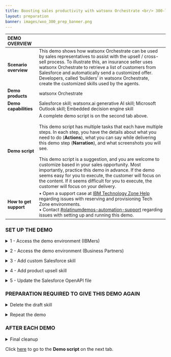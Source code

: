 ```yaml
---
title: Boosting sales productivity with watsonx Orchestrate <br/> 300-level live demo
layout: preparation
banner: images/wxo_300_prep_banner.png
---
```


<span id="place1"></span>

<span id="top"></span>

| **DEMO OVERVIEW** | | 
| :---         | :--- |
| **Scenario overview** | This demo shows how watsonx Orchestrate can be used by sales representatives to assist with the upsell / cross-sell process. To illustrate this, an insurance seller uses watsonx Orchestrate to retrieve a list of customers from Salesforce and automatically send a customized offer. Developers, called ‘builders’ in watsonx Orchestrate, create the customized skills used by the agents. |
| **Demo products** | watsonx Orchestrate |
| **Demo capabilities** | Salesforce skill; watsonx.ai generative AI skill; Microsoft Outlook skill; Embedded decision engine skill|
| **Demo script** | A complete demo script is on the second tab above. <br/><br/> This demo script has multiple tasks that each have multiple steps. In each step, you have the details about what you need to do (**Actions**), what you can say while delivering this demo step (**Narration**), and what screenshots you will see.<br/><br/>This demo script is a suggestion, and you are welcome to customize based in your sales opportunity. Most importantly, practice this demo in advance. If the demo seems easy for you to execute, the customer will focus on the content. If it seems difficult for you to execute, the customer will focus on your delivery. |
| **How to get support** | • Open a support case at <a href="https://techzone.ibm.com/help" target="_blank" rel="noreferrer">IBM Technology Zone Help</a> regarding issues with reserving and provisioning Tech Zone environments.<br/>• Contact <a href="https://ibm-cloud.slack.com/archives/C0216F39ACU" target="_blank" rel="noreferrer">#platinumdemos-automation-support</a> regarding issues with setting up and running this demo. |

### **SET UP THE DEMO**

<details markdown="1">

<summary>1 - Access the demo environment (IBMers)</summary>

This demo is available on Sales production tenants and Enablement production tenants.<br/><br/>
   **Sales tenants:** Use your IBM email to log in to an account <a href="https://dl.watson-orchestrate.ibm.com/home" target="_blank" rel="noreferrer">here</a>. Select the **BA Tech Sales Production EE** account.<br/><img src="images/prep-1-2-sales-tenant.png" width="400" /><br/>**Note:** If you have been added to only one account on the production tenant, you will not see a list of available accounts and will be logged straight into the account after entering your IBM email.<br/><br/>
   **Enablement tenants:** Short-term access (two week maximum) to a demo environment for enablement. Use your IBM email to log into an account <a href="https://dl.watson-orchestrate.ibm.com/home" target="_blank" rel="noreferrer">here</a>. Select the **Tech Enablement 10** account.<br/><img src="images/prep-1-3-enablement-tenant.png" width="400" /><br/>**Note:** If you have been added to only one account on the production tenant, you will not see a list of available accounts and will be logged straight into the account after entering your email.<br/>

**Requesting Access**

If you don't have access to a tenant you can request access by submitting a request <a href="https://ibm.biz/OrchestrateRequestEnv" target="_blank" rel="noreferrer">here</a>.<br/><br/>

</details>

<p/>

<details markdown="1">

<summary>2 - Access the demo environment (Business Partners)</summary>

For Business Partners, use your company email to log in to an account <a href="https://dl.watson-orchestrate.ibm.com/home" target="_blank" rel="noreferrer">here</a>.<br/>

If you do not have access to a tenant, you can request access for your organization by submitting a request <a href="https://ibm.biz/OrchestrateRequestEnv" target="_blank" rel="noreferrer">here</a>.<br/><br/>

</details>

<p/>


<details markdown="1">

<summary>3 - Add custom Salesforce skill</summary>

1. Click the **Team skills** drop-down menu (1) and click **Personal skills** (2). <br/> <img src="images/Prep-1-1.png" width="500" /><br/>

2. Click the **Add skills from the catalog** tile. <br/> <img src="images/Prep-1-2.png" width="500" /><br/>

3. Search for '**life**' in the search panel. <br/> <img src="images/Prep-1-3.jpg" width="800" /><br/>

4. The list of apps is filtered to only show apps that contain skills containing the word 'retrieve.' Click the **Salesforce – Get customers with recent life changes** card. <br/> <img src="images/Prep-1-4.jpg" width="800" /><br/>

5. Click **Add skill +** (1). Click **Connect app** (2). <br/> <img src="images/Prep-1-5.jpg" width="800" /><br/>

6. Use the following credentials: <br/><br/> • **Client ID** (1): 3MVG9HB6vm3GZZR_fBoKSxSomjQ8ZaShg9mWyjw2pJak55hcL8KGtUjjkooS7wpLD25QraIBxop4ThrTPK237 <br/> • **Client Secret** (2): 34CB8CCE1E4495C0CAE6A921A5FC7D17CC6CE614152175D20F5B00F8B250626C <br/><br/> Click **Connect app** (3). <br/> <img src="images/Prep-1-6.jpg" width="800" /><br/>

7. Click the **menu slider** icon. <br/> <img src="images/Prep-1-7.jpg" width="500" /><br/>

8. Click **Home**. <br/> <img src="images/Prep-1-8.jpg" width="500" /><br/>

9. Test the skill works correctly by clicking the skill tile. <br/> <img src="images/Prep-1-9.jpg" width="500" /><br/>

10. A table should be shown containing the data from Salesforce. <br/> <img src="images/Prep-1-10.jpg" width="500" /><br/>
   
</details>

<p/>

<details markdown="1">

<summary>4 - Add product upsell skill</summary>

The next personal skill to add will be based on a decision model imported into Automation Builder.

1. Click **Add skills from the catalog**. <br/> <img src="images/Prep-2-1.jpg" width="700" /><br/>

2. Search for '**Product**' in the search panel. <br/> <img src="images/Prep-2-2.jpg" width="700" /><br/>

3. Click **Product Upsell**. <br/> <img src="images/Prep-2-3.png" width="700" /><br/>

4. Click **Add skill +**. <br/> <img src="images/Prep-2-4.png" width="500" /><br/>

</details>

<p/>

<details markdown="1">

<summary>5 - Update the Salesforce OpenAPI file</summary>

<inline-notification text="The OpenAPI file must be updated before it can be used to import a new skill. This is necessary as Orchestrate uses two attributes as the unique ID for the skill and the skill has already been imported as a team skill.<br/> We recommend using Microsoft VSCode editor to edit the OpenAPI file."></inline-notification>

1. Download the OpenAPI file: <a href="files/GetSalesforceCustomers.json" target="_blank" rel="noreferrer">GetSalesforceCustomers.json</a><br/><br/>
2. In a multi-user environment, we must provide unique values for the API. There are four attributes to update: **x-ibm-application-name**, **description**, **summary** and **operationId**. <br/> <img src="images/Prep-3-1.png" width="800" /><br/><br/> Add your initials and date to the four attributes. Your changes should look as below:<br/> <img src="images/Prep-3-1-2.png" width="800" /></br/>

</details>

<p/>

### **PREPARATION REQUIRED TO GIVE THIS DEMO AGAIN**

<details markdown="1">

<summary>Delete the draft skill</summary>

Delete the draft skill once you have tested it, as it will be imported again in the demo. After returning to the skill panel, search for the unique ID and delete it. <br/> <img src="images/Prep-4-1.png" width="800" /><br/>

</details>

<p/>

<details markdown="1">

<summary>Repeat the demo</summary>

To repeat the demo, remove the two skills that were created during the demo. First, remove the skill flow, and then remove the skill created from the OpenAPI.

1. Click the **menu slider** icon and select **Skills**. Use the search panel to find the skill flow that was created in the demo. In the example demo, this was created as '**GB Upsell Skill**' (it is listed below as a composite skill). Click the corresponding **ellipsis** icon to the right of the screen. Click **Delete this skill**. <br/> <img src="images/Prep-5-1.png" width="800" /><br/>

2. Remove the skill that was created using an OpenAPI file. During the preparation for this skill import, it was recommended to add a unique ID to the description attribute in the OpenAPI file. (In the example, 'GB081123' was added to the description attribute.) Use your unique ID to find the skill. Click the **ellipsis** icon and click **Delete this skill**. <br/> <img src="images/Prep-5-2.png" width="800" /><br/>

</details>

<p/>

### **AFTER EACH DEMO**

<details markdown="1">

<summary>Final cleanup</summary>

The watsonx Orchestrate environment used for the demo is shared by many users. After completing your demo, please take a few minutes to remove any skills or automations you created during the demo. Then, also remove the personal skills created during the demo preparation. Finally, remove the decision automation that was imported.

1. Click the **menu slider** icon and select **Skills**. Use the search panel to find the skill flow that was created in the demo. In the example demo, this was created as '**GB Upsell Skill**' (it is listed below as a composite skill). Expand the skill details to confirm you are the author. Click the corresponding **ellipsis** icon to the right of the screen. Click **Delete this skill**. <br/> <img src="images/Prep-6-1.png" width="800" /><br/>

2. Remove the skill that was created using an OpenAPI file. During the preparation for this skill import, it was recommended to add a unique ID to the description attribute in the OpenAPI file. (In the example, 'GB081123' was added to the description attribute.) Use your unique ID to find the skill. Expand the skill details to confirm you are the author. Click the **ellipsis** icon and click **Delete this skill**. <br/> <img src="images/Prep-6-2.png" width="800" /><br/>

3. Remove the **Product Upsell** skill that was created when the decision automation was published. Enter '**Product Upsell**' in the search panel, and expand the details to confirm you are the author. Click the **ellipsis** icon and click **Delete this skill**. <br/> <img src="images/Prep-6-3.png" width="800" /><br/>

4. Click the **menu slider** icon. Select **Automation builder**. <br/> <img src="images/Prep-6-4.png" width="800" /><br/>

5. Click the **ellipsis** icon on the **Product Upsell** card. Click **Delete** and confirm the deletion. <br/> <img src="images/Prep-6-5.png" width="250" /><br/>

</details>

Click [here](demo-script) to go to the **Demo script** on the next tab.